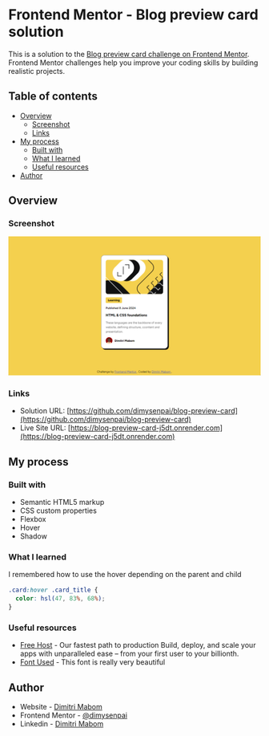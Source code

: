 # Frontend Mentor - Blog preview card solution

This is a solution to the [Blog preview card challenge on Frontend Mentor](https://www.frontendmentor.io/challenges/blog-preview-card-ckPaj01IcS). Frontend Mentor challenges help you improve your coding skills by building realistic projects. 

## Table of contents

- [Overview](#overview)
  - [Screenshot](#screenshot)
  - [Links](#links)
- [My process](#my-process)
  - [Built with](#built-with)
  - [What I learned](#what-i-learned)
  - [Useful resources](#useful-resources)
- [Author](#author)

## Overview

### Screenshot

![](./assets/Screenshots/screenshot1.png)

### Links

- Solution URL: [https://github.com/dimysenpai/blog-preview-card](https://github.com/dimysenpai/blog-preview-card)
- Live Site URL: [https://blog-preview-card-j5dt.onrender.com](https://blog-preview-card-j5dt.onrender.com)

## My process

### Built with

- Semantic HTML5 markup
- CSS custom properties
- Flexbox
- Hover
- Shadow

### What I learned

I remembered how to use the hover depending on the parent and child

```css
.card:hover .card_title {
  color: hsl(47, 83%, 68%);
}
```

### Useful resources

- [Free Host](https://render.com/) - Our fastest path to production
Build, deploy, and scale your apps with unparalleled ease – from your first user to your billionth.
- [Font Used](https://fonts.google.com/specimen/Figtree) - This font is really very beautiful

## Author

- Website - [Dimitri Mabom](https://github.com/dimysenpai)
- Frontend Mentor - [@dimysenpai](https://www.frontendmentor.io/profile/dimysenpai)
- Linkedin - [Dimitri Mabom](https://www.linkedin.com/in/dimitri-mabom/)
